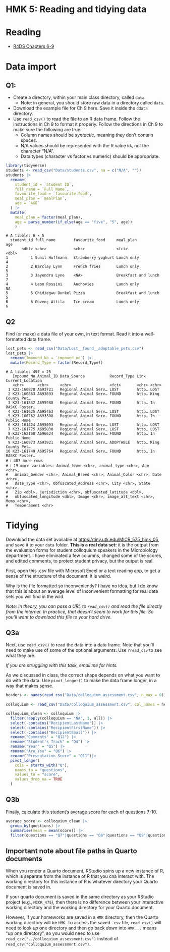 # HMK 5: Reading and tidying data

# Reading

- [R4DS Chapters 6-9](https://r4ds.hadley.nz/data-import)

# Data import

## Q1:

- Create a directory, within your main class directory, called `data`.
  - Note: in general, you should store raw data in a directory called
    `data`.
- Download the example file for Ch 9 here. Save it inside the `ddata`
  directory.
- Use `read_csv()` to read the file to an R data frame. Follow the
  instructions in Ch 9 to format it properly. Follow the directions in
  Ch 9 to make sure the following are true:
  - Column names should be *syntactic*, meaning they don’t contain
    spaces.
  - N/A values should be represented with the R value `NA`, not the
    character “N/A”.
  - Data types (character vs factor vs numeric) should be appropriate.

``` r
library(tidyverse)
students <- read_csv("Data/students.csv", na = c("N/A", ""))
students |>
  rename(
    student_id = `Student ID`,
    full_name = `Full Name`, 
    favourite_food = `favourite.food`, 
    meal_plan = `mealPlan`,
    age = `AGE`
  ) |>
  mutate(
    meal_plan = factor(meal_plan),
    age = parse_number(if_else(age == "five", "5", age))
    )
```

    # A tibble: 6 × 5
      student_id full_name        favourite_food     meal_plan             age
           <dbl> <chr>            <chr>              <fct>               <dbl>
    1          1 Sunil Huffmann   Strawberry yoghurt Lunch only              4
    2          2 Barclay Lynn     French fries       Lunch only              5
    3          3 Jayendra Lyne    <NA>               Breakfast and lunch     7
    4          4 Leon Rossini     Anchovies          Lunch only             NA
    5          5 Chidiegwu Dunkel Pizza              Breakfast and lunch     5
    6          6 Güvenç Attila    Ice cream          Lunch only              6

## Q2

Find (or make) a data file of your own, in text format. Read it into a
well-formatted data frame.

``` r
lost_pets <- read_csv("Data/Lost__found__adoptable_pets.csv")
lost_pets |>
  rename(Impound_No = `impound_no`) |>
  mutate(Record_Type = factor(Record_Type))
```

    # A tibble: 497 × 25
       Impound_No Animal_ID Data_Source           Record_Type Link  Current_Location
       <chr>      <chr>     <chr>                 <fct>       <chr> <chr>           
     1 K23-160878 A693721   Regional Animal Serv… LOST        http… LOST            
     2 K23-160863 A693693   Regional Animal Serv… FOUND       http… King County Pet…
     3 K23-161832 A695988   Regional Animal Serv… FOUND       http… In RASKC Foster…
     4 K23-161625 A695463   Regional Animal Serv… LOST        http… LOST            
     5 K23-160762 A693508   Regional Animal Serv… FOUND       http… In Public Home  
     6 K23-161424 A695093   Regional Animal Serv… LOST        http… LOST            
     7 K23-161775 A695830   Regional Animal Serv… LOST        http… LOST            
     8 K23-162160 A696624   Regional Animal Serv… FOUND       http… In Public Home  
     9 K23-160973 A693921   Regional Animal Serv… ADOPTABLE   http… King County Pet…
    10 K23-161749 A695764   Regional Animal Serv… FOUND       http… In RASKC Foster…
    # ℹ 487 more rows
    # ℹ 19 more variables: Animal_Name <chr>, animal_type <chr>, Age <chr>,
    #   Animal_Gender <chr>, Animal_Breed <chr>, Animal_Color <chr>, Date <chr>,
    #   Date_Type <chr>, Obfuscated_Address <chr>, City <chr>, State <chr>,
    #   Zip <dbl>, jurisdiction <chr>, obfuscated_latitude <dbl>,
    #   obfuscated_longitude <dbl>, Image <chr>, image_alt_text <chr>, Memo <chr>,
    #   Temperament <chr>

# Tidying

Download the data set available at
<https://tiny.utk.edu/MICR_575_hmk_05>, and save it to your `data`
folder. **This is a real data set:** it is the output from the
evaluation forms for student colloquium speakers in the Microbiology
department. I have eliminated a few columns, changed some of the scores,
and edited comments, to protect student privacy, but the output is real.

First, open this .csv file with Microsoft Excel or a text reading app,
to get a sense of the structure of the document. It is weird.

Why is the file formatted so inconveniently? I have no idea, but I do
know that this is about an average level of inconvenient formatting for
real data sets you will find in the wild.

*Note: In theory, you can pass a URL to `read_csv()` and read the file
directly from the internet. In practice, that doesn’t seem to work for
this file. So you’ll want to download this file to your hard drive.*

## Q3a

Next, use `read_csv()` to read the data into a data frame. Note that
you’ll need to make use of some of the optional arguments. Use
`?read_csv` to see what they are.

*If you are struggling with this task, email me for hints.*

As we discussed in class, the correct shape depends on what you want to
do with the data. Use `pivot_longer()` to make the data frame longer, in
a way that makes sense.

``` r
headers <- names(read_csv("Data/colloquium_assessment.csv", n_max = 0))
                 
colloquium <- read_csv("Data/colloquium_assessment.csv", col_names = headers,skip = 6)

colloquium_clean <- colloquium |>
  filter(!apply(colloquium == "NA", 1, all)) |>
  select(-contains("RecipientLastName")) |>
  select(-contains("RecipientFirstName")) |>
  select(-contains("RecipientEmail")) |>
  rename("Comments" = "Q12") |>
  rename("Student's Track" = "Q4") |>
  rename("Year" = "Q5") |>
  rename("Are_You" = "Q6") |> 
  rename("Presentation_Score" = "Q11")|>
  pivot_longer(
    cols = starts_with("Q"), 
    names_to = "questions", 
    values_to = "score",
    values_drop_na = TRUE
  )
```

## Q3b

Finally, calculate this student’s average score for each of questions
7-10.

``` r
average_score <- colloquium_clean |>
  group_by(questions) |>
  summarise(mean = mean(score)) |>
  filter(questions == "Q7"|questions == "Q8"|questions == "Q9"|questions == "Q10")
```

## Important note about file paths in Quarto documents

When you render a Quarto document, RStudio spins up a new instance of R,
which is separate from the instance of R that you cna interact with. The
working directory for this instance of R is whatever directory your
Quarto document is saved in.

If your quarto document is saved in the same directory as your RStudio
project (e.g., `MICR_475`), then there is no difference between your
interactive working directory and the working directory for your Quarto
document.

However, if your homeworks are saved in a `HMK` directory, then the
Quarto working directory will be `HMK`. To access the saved `.csv` file,
`read_csv()` will need to look *up* one directory and then go back
*down* into `HMK`. `..` means “up one directory”, so you would need to
use `read_csv("../colloquium_assessment.csv")` instead of
`read_csv("colloquium_assessment.csv")`.
